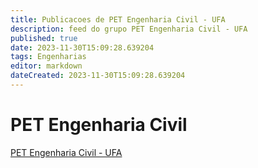 ```yaml
---
title: Publicacoes de PET Engenharia Civil - UFA 
description: feed do grupo PET Engenharia Civil - UFA
published: true
date: 2023-11-30T15:09:28.639204
tags: Engenharias
editor: markdown
dateCreated: 2023-11-30T15:09:28.639204
---
```


# PET Engenharia Civil
[PET Engenharia Civil - UFA](/grupo/74PETEngenhariaCivilUFA.md)